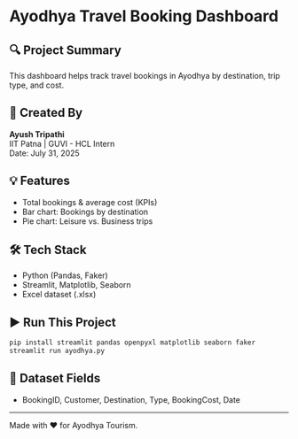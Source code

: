 # Ayodhya Travel Booking Dashboard

## 🔍 Project Summary
This dashboard helps track travel bookings in Ayodhya by destination, trip type, and cost.

## 👤 Created By
**Ayush Tripathi**  
IIT Patna | GUVI - HCL Intern  
Date: July 31, 2025

## 💡 Features
- Total bookings & average cost (KPIs)
- Bar chart: Bookings by destination
- Pie chart: Leisure vs. Business trips

## 🛠 Tech Stack
- Python (Pandas, Faker)
- Streamlit, Matplotlib, Seaborn
- Excel dataset (.xlsx)

## ▶️ Run This Project
```bash
pip install streamlit pandas openpyxl matplotlib seaborn faker
streamlit run ayodhya.py
```

## 📁 Dataset Fields
- BookingID, Customer, Destination, Type, BookingCost, Date

---

Made with ❤️ for Ayodhya Tourism.
